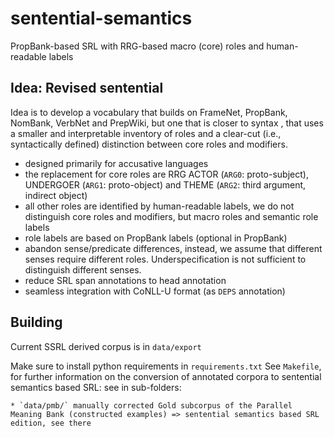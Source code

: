 # sentential-semantics

PropBank-based SRL with RRG-based macro (core) roles and human-readable labels

## Idea: Revised sentential

Idea is to develop a vocabulary that builds on FrameNet, PropBank, NomBank, VerbNet and PrepWiki, but one that is closer to syntax , that uses a smaller and interpretable inventory of roles and a clear-cut (i.e., syntactically defined) distinction between core roles and modifiers.

- designed primarily for accusative languages
- the replacement for core roles are RRG ACTOR (`ARG0`: proto-subject), UNDERGOER (`ARG1`: proto-object) and THEME (`ARG2`: third argument, indirect object)
- all other roles are identified by human-readable labels, we do not distinguish core roles and modifiers, but macro roles and semantic role labels
- role labels are based on PropBank labels (optional in PropBank)
- abandon sense/predicate differences, instead, we assume that different senses require different roles. Underspecification is not sufficient to distinguish different senses.
- reduce SRL span annotations to head annotation
- seamless integration with CoNLL-U format (as `DEPS` annotation)

## Building

Current SSRL derived corpus is in `data/export`

Make sure to install python requirements in `requirements.txt`
See `Makefile`, for further information on the conversion of annotated corpora to sentential semantics based SRL: see in sub-folders:

    * `data/pmb/` manually corrected Gold subcorpus of the Parallel Meaning Bank (constructed examples) => sentential semantics based SRL edition, see there
